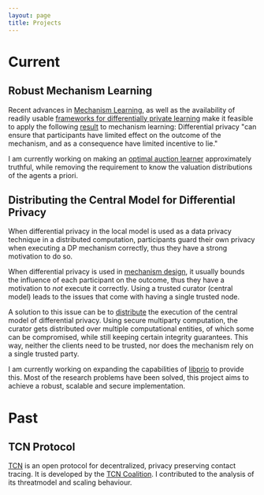 ```yaml
---
layout: page
title: Projects
---
```


# Current

## Robust Mechanism Learning

Recent advances in [Mechanism Learning](https://econcs.seas.harvard.edu/files/econcs/files/duetting_fed19.pdf), as well as the availability of readily usable [frameworks for differentially private learning](https://github.com/tensorflow/privacy) make it feasible to apply the following [result](http://kunaltalwar.org/papers/expmech.pdf) to mechanism learning: Differential privacy "can ensure that participants have limited effect on the outcome of the mechanism, and as a consequence have limited incentive to lie." 

I am currently working on making an [optimal auction learner](https://github.com/degregat/deep-opt-auctions) approximately truthful, while removing the requirement to know the valuation distributions of the agents a priori.

## Distributing the Central Model for Differential Privacy

When differential privacy in the local model is used as a data privacy technique in a distributed computation, participants guard their own privacy when executing a DP mechanism correctly, thus they have a strong motivation to do so.

When differential privacy is used in [mechanism design](http://kunaltalwar.org/papers/expmech.pdf), it usually bounds the influence of each participant on the outcome, thus they have a motivation to *not* execute it correctly. Using a trusted curator (central model) leads to the issues that come with having a single trusted node.

A solution to this issue can be to [distribute](https://www.iacr.org/archive/eurocrypt2006/40040493/40040493.pdf) the execution of the central model of differential privacy. Using secure multiparty computation, the curator gets distributed over multiple computational entities, of which some can be compromised, while still keeping certain integrity guarantees.
This way, neither the clients need to be trusted, nor does the mechanism rely on a single trusted party.

I am currently working on expanding the capabilities of [libprio](https://github.com/mozilla/libprio/) to provide this. Most of the research problems have been solved, this project aims to achieve a robust, scalable and secure implementation.

# Past

## TCN Protocol

[TCN](https://github.com/TCNCoalition/TCN) is an open protocol for decentralized, privacy preserving contact tracing. It is developed by the [TCN Coalition](https://tcn-coalition.org/). I contributed to the analysis of its threatmodel and scaling behaviour.

